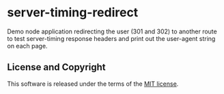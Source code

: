 # server-timing-redirect

Demo node application redirecting the user (301 and 302) to another route to test server-timing response headers and print out the user-agent string on each page.

## License and Copyright

This software is released under the terms of the [MIT license](https://github.com/kevinfarrugia/server-timing-redirect/blob/main/LICENSE).
